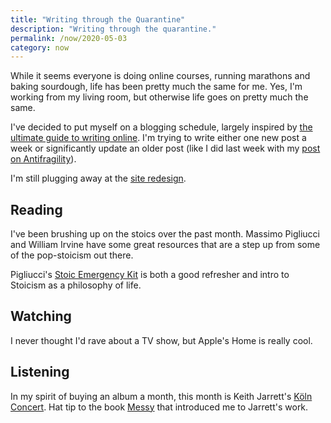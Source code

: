 ```yaml
---
title: "Writing through the Quarantine"
description: "Writing through the quarantine."
permalink: /now/2020-05-03
category: now
---
```


While it seems everyone is doing online courses, running marathons and baking sourdough, life has been pretty much the same for me. Yes, I'm working from my living room, but otherwise life goes on pretty much the same. 

I've decided to put myself on a blogging schedule, largely inspired by [the ultimate guide to writing online](https://www.perell.com/blog/the-ultimate-guide-to-writing-online). I'm trying to write either one new post a week or significantly update an older post (like I did last week with my [post on Antifragility](/blog/antifragility-over-talebism)).

I'm still plugging away at the [site redesign](/redesign).  

## Reading 

I've been brushing up on the stoics over the past month. Massimo Pigliucci and William Irvine have some great resources that are a step up from some of the pop-stoicism out there. 

Pigliucci's [Stoic Emergency Kit](https://massimopigliucci.com/2020/03/23/the-stoic-emergency-kit/) is both a good refresher and intro to Stoicism as a philosophy of life. 

## Watching 

I never thought I'd rave about a TV show, but Apple's Home is really cool. 

## Listening 

In my spirit of buying an album a month, this month is Keith Jarrett's [Köln Concert](https://en.wikipedia.org/wiki/The_Köln_Concert). Hat tip to the book [Messy](/blog/mid-2019-reading) that introduced me to Jarrett's work. 
